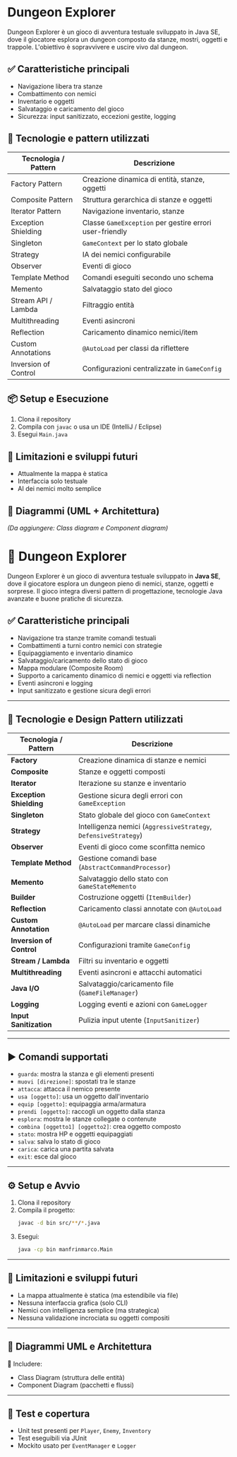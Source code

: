 # Dungeon Explorer

Dungeon Explorer è un gioco di avventura testuale sviluppato in Java SE, dove il giocatore esplora un dungeon composto da stanze, mostri, oggetti e trappole. L'obiettivo è sopravvivere e uscire vivo dal dungeon.

## ✅ Caratteristiche principali
- Navigazione libera tra stanze
- Combattimento con nemici
- Inventario e oggetti
- Salvataggio e caricamento del gioco
- Sicurezza: input sanitizzato, eccezioni gestite, logging

## 🧠 Tecnologie e pattern utilizzati
| Tecnologia / Pattern | Descrizione |
|----------------------|-------------|
| Factory Pattern | Creazione dinamica di entità, stanze, oggetti |
| Composite Pattern | Struttura gerarchica di stanze e oggetti |
| Iterator Pattern | Navigazione inventario, stanze |
| Exception Shielding | Classe `GameException` per gestire errori user-friendly |
| Singleton | `GameContext` per lo stato globale |
| Strategy | IA dei nemici configurabile |
| Observer | Eventi di gioco |
| Template Method | Comandi eseguiti secondo uno schema |
| Memento | Salvataggio stato del gioco |
| Stream API / Lambda | Filtraggio entità |
| Multithreading | Eventi asincroni |
| Reflection | Caricamento dinamico nemici/item |
| Custom Annotations | `@AutoLoad` per classi da riflettere |
| Inversion of Control | Configurazioni centralizzate in `GameConfig` |

## 📦 Setup e Esecuzione
1. Clona il repository
2. Compila con `javac` o usa un IDE (IntelliJ / Eclipse)
3. Esegui `Main.java`

## 📌 Limitazioni e sviluppi futuri
- Attualmente la mappa è statica
- Interfaccia solo testuale
- AI dei nemici molto semplice

## 📐 Diagrammi (UML + Architettura)
*(Da aggiungere: Class diagram e Component diagram)*
# 🧭 Dungeon Explorer

Dungeon Explorer è un gioco di avventura testuale sviluppato in **Java SE**, dove il giocatore esplora un dungeon pieno di nemici, stanze, oggetti e sorprese. Il gioco integra diversi pattern di progettazione, tecnologie Java avanzate e buone pratiche di sicurezza.

## ✅ Caratteristiche principali

- Navigazione tra stanze tramite comandi testuali
- Combattimenti a turni contro nemici con strategie
- Equipaggiamento e inventario dinamico
- Salvataggio/caricamento dello stato di gioco
- Mappa modulare (Composite Room)
- Supporto a caricamento dinamico di nemici e oggetti via reflection
- Eventi asincroni e logging
- Input sanitizzato e gestione sicura degli errori

---

## 🧠 Tecnologie e Design Pattern utilizzati

| Tecnologia / Pattern     | Descrizione |
|--------------------------|-------------|
| **Factory**              | Creazione dinamica di stanze e nemici |
| **Composite**            | Stanze e oggetti composti |
| **Iterator**             | Iterazione su stanze e inventario |
| **Exception Shielding**  | Gestione sicura degli errori con `GameException` |
| **Singleton**            | Stato globale del gioco con `GameContext` |
| **Strategy**             | Intelligenza nemici (`AggressiveStrategy`, `DefensiveStrategy`) |
| **Observer**             | Eventi di gioco come sconfitta nemico |
| **Template Method**      | Gestione comandi base (`AbstractCommandProcessor`) |
| **Memento**              | Salvataggio dello stato con `GameStateMemento` |
| **Builder**              | Costruzione oggetti (`ItemBuilder`) |
| **Reflection**           | Caricamento classi annotate con `@AutoLoad` |
| **Custom Annotation**    | `@AutoLoad` per marcare classi dinamiche |
| **Inversion of Control** | Configurazioni tramite `GameConfig` |
| **Stream / Lambda**      | Filtri su inventario e oggetti |
| **Multithreading**       | Eventi asincroni e attacchi automatici |
| **Java I/O**             | Salvataggio/caricamento file (`GameFileManager`) |
| **Logging**              | Logging eventi e azioni con `GameLogger` |
| **Input Sanitization**   | Pulizia input utente (`InputSanitizer`) |

---

## ▶️ Comandi supportati

- `guarda`: mostra la stanza e gli elementi presenti
- `muovi [direzione]`: spostati tra le stanze
- `attacca`: attacca il nemico presente
- `usa [oggetto]`: usa un oggetto dall'inventario
- `equip [oggetto]`: equipaggia arma/armatura
- `prendi [oggetto]`: raccogli un oggetto dalla stanza
- `esplora`: mostra le stanze collegate o contenute
- `combina [oggetto1] [oggetto2]`: crea oggetto composto
- `stato`: mostra HP e oggetti equipaggiati
- `salva`: salva lo stato di gioco
- `carica`: carica una partita salvata
- `exit`: esce dal gioco

---

## ⚙️ Setup e Avvio

1. Clona il repository
2. Compila il progetto:
   ```bash
   javac -d bin src/**/*.java
   ```
3. Esegui:
   ```bash
   java -cp bin manfrinmarco.Main
   ```

---

## 📌 Limitazioni e sviluppi futuri

- La mappa attualmente è statica (ma estendibile via file)
- Nessuna interfaccia grafica (solo CLI)
- Nemici con intelligenza semplice (ma strategica)
- Nessuna validazione incrociata su oggetti compositi

---

## 📐 Diagrammi UML e Architettura

🧩 Includere:
- Class Diagram (struttura delle entità)
- Component Diagram (pacchetti e flussi)

---

## 🧪 Test e copertura

- Unit test presenti per `Player`, `Enemy`, `Inventory`
- Test eseguibili via JUnit
- Mockito usato per `EventManager` e `Logger`